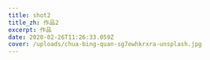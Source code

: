 ```yaml
---
title: shot2
title_zh: 作品2
excerpt: 作品
date: 2020-02-26T11:26:33.059Z
cover: /uploads/chua-bing-quan-sg7ewhkrxra-unsplash.jpg
---
```


